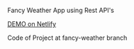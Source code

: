 Fancy Weather App using Rest API's

[DEMO on Netlify](https://fancy-weather-holubivan.netlify.app/)

Code of Project at fancy-weather branch
